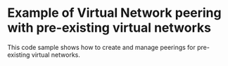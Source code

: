 # Example of Virtual Network peering with pre-existing virtual networks

This code sample shows how to create and manage peerings for pre-existing virtual networks.
